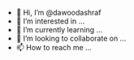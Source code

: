 - 👋 Hi, I’m @dawoodashraf
- 👀 I’m interested in ...
- 🌱 I’m currently learning ...
- 💞️ I’m looking to collaborate on ...
- 📫 How to reach me ...

<!---
dawoodashra/dawoodashra is a ✨ special ✨ repository because its `README.md` (this file) appears on your GitHub profile.
You can click the Preview link to take a look at your changes.
--->
